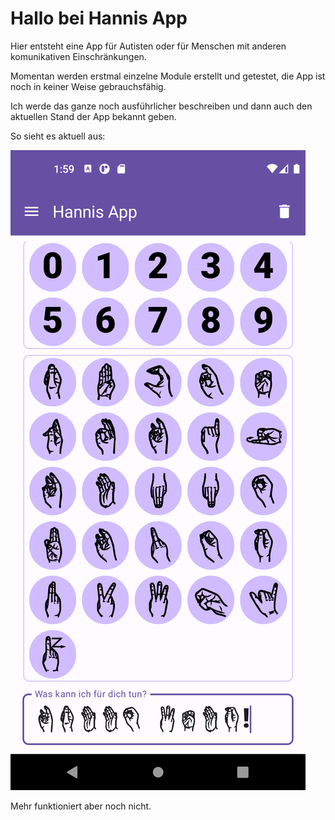 # Hallo bei Hannis App

Hier entsteht eine App für Autisten oder für Menschen mit anderen komunikativen Einschränkungen.

Momentan werden erstmal einzelne Module erstellt und getestet, die App ist noch in keiner Weise gebrauchsfähig.

Ich werde das ganze noch ausführlicher beschreiben und dann auch den aktuellen Stand der App bekannt geben.

So sieht es aktuell aus:

![first](/images/Screenshot_20230510_155949.png)

Mehr funktioniert aber noch nicht.


